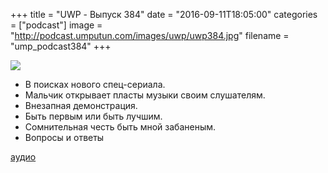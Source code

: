 +++
title = "UWP - Выпуск 384"
date = "2016-09-11T18:05:00"
categories = ["podcast"]
image = "http://podcast.umputun.com/images/uwp/uwp384.jpg"
filename = "ump_podcast384"
+++

![](https://podcast.umputun.com/images/uwp/uwp384.jpg)

- В поисках нового спец-сериала.
- Мальчик открывает пласты музыки своим слушателям. 
- Внезапная демонстрация.
- Быть первым или быть лучшим.
- Сомнительная честь быть мной забаненым.
- Вопросы и ответы

[аудио](https://podcast.umputun.com/media/ump_podcast384.mp3)
<audio src="https://podcast.umputun.com/media/ump_podcast384.mp3" preload="none"></audio>